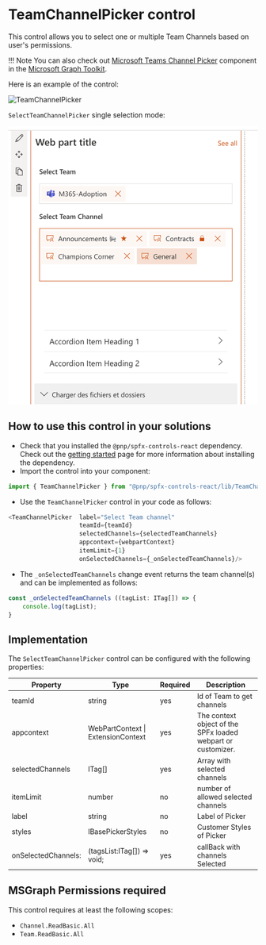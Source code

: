 # TeamChannelPicker control

This control allows you to select one or multiple Team Channels based on user's permissions.

!!! Note
    You can also check out [Microsoft Teams Channel Picker](https://docs.microsoft.com/graph/toolkit/components/teams-channel-picker) component in the [Microsoft Graph Toolkit](https://github.com/microsoftgraph/microsoft-graph-toolkit).

Here is an example of the control:

![TeamChannelPicker](../assets/SelectTeamPicker.gif)

`SelectTeamChannelPicker` single selection mode:

![Teamselection](../assets/SelectTeamChannelPicker.png)

## How to use this control in your solutions

- Check that you installed the `@pnp/spfx-controls-react` dependency. Check out the [getting started](../../#getting-started) page for more information about installing the dependency.
- Import the control into your component:

```TypeScript
import { TeamChannelPicker } from "@pnp/spfx-controls-react/lib/TeamChannelPicker";
```

- Use the `TeamChannelPicker` control in your code as follows:

```TypeScript
<TeamChannelPicker  label="Select Team channel"
                    teamId={teamId}
                    selectedChannels={selectedTeamChannels}
                    appcontext={webpartContext}
                    itemLimit={1}
                    onSelectedChannels={_onSelectedTeamChannels}/>
```

- The `_onSelectedTeamChannels` change event returns the team channel(s) and can be implemented as follows:

```TypeScript
const _onSelectedTeamChannels ((tagList: ITag[]) => {
    console.log(tagList);
}
```

## Implementation

The `SelectTeamChannelPicker` control can be configured with the following properties:

| Property            | Type                               | Required | Description                                                  |
| ------------------- | ---------------------------------- | -------- | ------------------------------------------------------------ |
| teamId              | string                             | yes      | Id of Team to get channels                                   |
| appcontext          | WebPartContext \| ExtensionContext | yes      | The context object of the SPFx loaded webpart or customizer. |
| selectedChannels    | ITag[]                             | yes      | Array with selected channels                                 |
| itemLimit           | number                             | no       | number of allowed selected channels                          |
| label               | string                             | no       | Label of Picker                                              |
| styles              | IBasePickerStyles                  | no       | Customer Styles of Picker                                    |
| onSelectedChannels: | (tagsList:ITag[]) => void;         | yes      | callBack with channels Selected                              |

## MSGraph Permissions required

This control requires at least the following scopes:

- `Channel.ReadBasic.All`
- `Team.ReadBasic.All`
